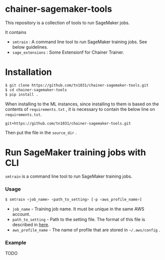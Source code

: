 # chainer-sagemaker-tools

This repository is a collection of tools to run SageMaker jobs.

It contains

- `smtrain` : A command line tool to run SageMaker training jobs. See below guidelines.
- `sage_extensions` : Some Extensionf for Chainer Trainer.

# Installation

```bash
$ git clone https://github.com/tn1031/chainer-sagemaker-tools.git
$ cd chainer-sagemaker-tools
$ pip install .
```

When installing to the ML instances, since installing to them is based on the contents of `requirements.txt` , it is necessary to contain the below line on `requirements.txt`.

```
git+https://github.com/tn1031/chainer-sagemaker-tools.git
```

Then put the file in the `source_dir` .

# Run SageMaker training jobs with CLI

`smtrain` is a command line tool to run SageMaker training jobs.

### Usage

```bash
$ smtrain <job_name> <path_to_setting> [-p <aws_profile_name>]
```

- `job_name` - Training job name. It must be unique in the same AWS account.
- `path_to_setting` - Path to the setting file. The format of this file is described in [here](https://github.com/tn1031/chainer-sagemaker-tools/blob/master/examples/settings.yml).
- `aws_profile_name` - The name of profile that are stored in `~/.aws/config` .

### Example

TODO
